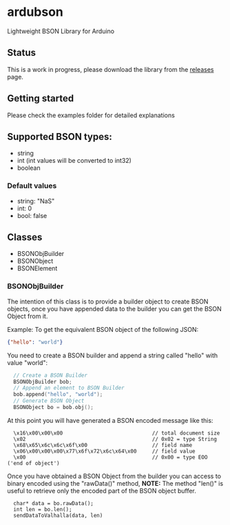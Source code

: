 # ardubson
Lightweight BSON Library for Arduino

## Status

This is a work in progress, please download the library from the [releases](https://github.com/argandas/ardubson/releases) page.

## Getting started

Please check the examples folder for detailed explanations

## Supported BSON types:
* string
* int (int values will be converted to int32)
* boolean

### Default values
* string: "NaS"
* int: 0
* bool: false

## Classes

- BSONObjBuilder
- BSONObject
- BSONElement

### BSONObjBuilder

The intention of this class is to provide a builder object to create BSON objects, once you have appended data to the builder you can get the BSON Object from it.

Example: To get the equivalent BSON object of the following JSON:
```json 
{"hello": "world"} 
```
You need to create a BSON builder and append a string called "hello" with value "world":
```c++
  // Create a BSON Builder
  BSONObjBuilder bob;
  // Append an element to BSON Builder
  bob.append("hello", "world");
  // Generate BSON Object
  BSONObject bo = bob.obj();
```
At this point you will have generated a BSON encoded message like this:
```hex	
  \x16\x00\x00\x00                             // total document size
  \x02                                         // 0x02 = type String
  \x68\x65\x6c\x6c\x6f\x00                     // field name
  \x06\x00\x00\x00\x77\x6f\x72\x6c\x64\x00     // field value
  \x00                                         // 0x00 = type EOO ('end of object')
```
Once you have obtained a BSON Object from the builder you can access to binary encoded using the "rawData()" method, 
**NOTE:** The method "len()" is useful to retrieve only the encoded part of the BSON object buffer.
```
  char* data = bo.rawData();
  int len = bo.len();
  sendDataToValhalla(data, len)
```
